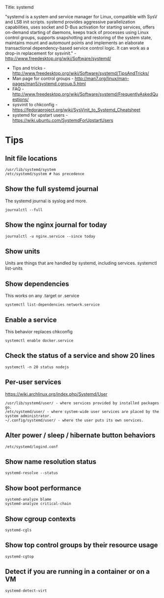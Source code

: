 Title: systemd

"systemd is a system and service manager for Linux, compatible with SysV and LSB init scripts. systemd provides aggressive parallelization capabilities, uses socket and D-Bus activation for starting services, offers on-demand starting of daemons, keeps track of processes using Linux control groups, supports snapshotting and restoring of the system state, maintains mount and automount points and implements an elaborate transactional dependency-based service control logic. It can work as a drop-in replacement for sysvinit." - <http://www.freedesktop.org/wiki/Software/systemd/>

- Tips and tricks - <http://www.freedesktop.org/wiki/Software/systemd/TipsAndTricks/>
- Man page for control groups - <http://man7.org/linux/man-pages/man5/systemd.cgroup.5.html>
- FAQ - <http://www.freedesktop.org/wiki/Software/systemd/FrequentlyAskedQuestions/>
- sysvinit to chkconfig - <https://fedoraproject.org/wiki/SysVinit_to_Systemd_Cheatsheet>
- systemd for upstart users - <https://wiki.ubuntu.com/SystemdForUpstartUsers>

# Tips

## Init file locations

```
/usr/lib/systemd/system
/etc/systemd/system # has precedence
```

## Show the full systemd journal

The systemd journal is syslog and more.

```
journalctl --full
```

## Show the nginx journal for today

```
journalctl -u nginx.service --since today
```

## Show units

Units are things that are handled by systemd, including services.     systemctl list-units

## Show dependencies

This works on any .target or .service

```
systemctl list-dependencies network.service
```

## Enable a service

This behavior replaces chkconfig

```
systemctl enable docker.service
```

## Check the status of a service and show 20 lines

```
systemctl -n 20 status nodejs
```

## Per-user services

<https://wiki.archlinux.org/index.php/Systemd/User>

```
/usr/lib/systemd/user/ - where services provided by installed packages go.
/etc/systemd/user/ - where system-wide user services are placed by the system administrator.
~/.config/systemd/user/ - where the user puts its own services.
```

## Alter power / sleep / hibernate button behaviors

```
/etc/systemd/logind.conf
```

## Show name resolution status

```
systemd-resolve --status
```

## Show boot performance

```
systemd-analyze blame
systemd-analyze critical-chain
```

## Show cgroup contexts

```
systemd-cgls
```

## Show top control groups by their resource usage

```
systemd-cgtop
```

## Detect if you are running in a container or on a VM

```
systemd-detect-virt
```
